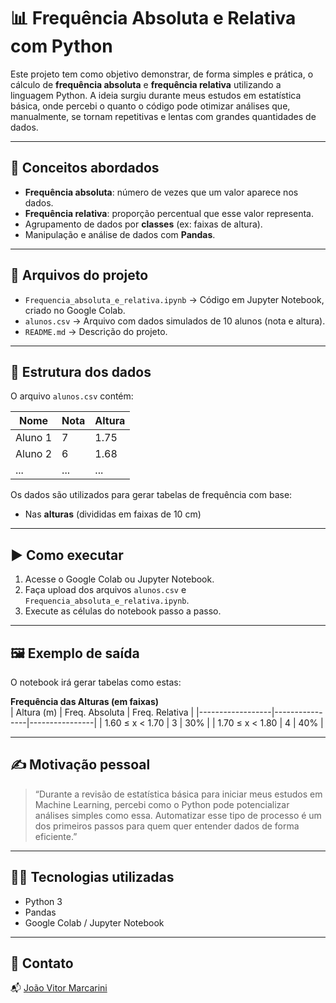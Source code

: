 # 📊 Frequência Absoluta e Relativa com Python

Este projeto tem como objetivo demonstrar, de forma simples e prática, o cálculo de **frequência absoluta** e **frequência relativa** utilizando a linguagem Python. A ideia surgiu durante meus estudos em estatística básica, onde percebi o quanto o código pode otimizar análises que, manualmente, se tornam repetitivas e lentas com grandes quantidades de dados.

---

## 🧠 Conceitos abordados

- **Frequência absoluta**: número de vezes que um valor aparece nos dados.
- **Frequência relativa**: proporção percentual que esse valor representa.
- Agrupamento de dados por **classes** (ex: faixas de altura).
- Manipulação e análise de dados com **Pandas**.

---

## 📁 Arquivos do projeto

- `Frequencia_absoluta_e_relativa.ipynb` → Código em Jupyter Notebook, criado no Google Colab.
- `alunos.csv` → Arquivo com dados simulados de 10 alunos (nota e altura).
- `README.md` → Descrição do projeto.

---

## 📌 Estrutura dos dados

O arquivo `alunos.csv` contém:

| Nome     | Nota | Altura |
|----------|------|--------|
| Aluno 1  | 7    | 1.75   |
| Aluno 2  | 6    | 1.68   |
| ...      | ...  | ...    |

Os dados são utilizados para gerar tabelas de frequência com base:
- Nas **alturas** (divididas em faixas de 10 cm)

---

## ▶️ Como executar

1. Acesse o Google Colab ou Jupyter Notebook.
2. Faça upload dos arquivos `alunos.csv` e `Frequencia_absoluta_e_relativa.ipynb`.
3. Execute as células do notebook passo a passo.

---

## 🖼️ Exemplo de saída

O notebook irá gerar tabelas como estas:

**Frequência das Alturas (em faixas)**  
| Altura (m)       | Freq. Absoluta | Freq. Relativa |
|------------------|----------------|----------------|
| 1.60 ≤ x < 1.70  | 3              | 30%            |
| 1.70 ≤ x < 1.80  | 4              | 40%            |

---

## ✍️ Motivação pessoal

> “Durante a revisão de estatística básica para iniciar meus estudos em Machine Learning, percebi como o Python pode potencializar análises simples como essa. Automatizar esse tipo de processo é um dos primeiros passos para quem quer entender dados de forma eficiente.”

---

## 👨‍💻 Tecnologias utilizadas

- Python 3
- Pandas
- Google Colab / Jupyter Notebook

---

## 🤝 Contato

📬 [João Vitor Marcarini](https://www.linkedin.com/in/joaovitormarcarini/)
